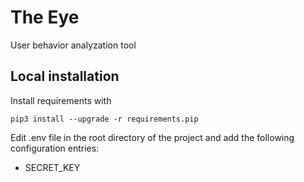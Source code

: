 The Eye
=======

User behavior analyzation tool


Local installation
------------------

Install requirements with

    pip3 install --upgrade -r requirements.pip

Edit .env file in the root directory of the project and add the following configuration entries:
- SECRET_KEY
